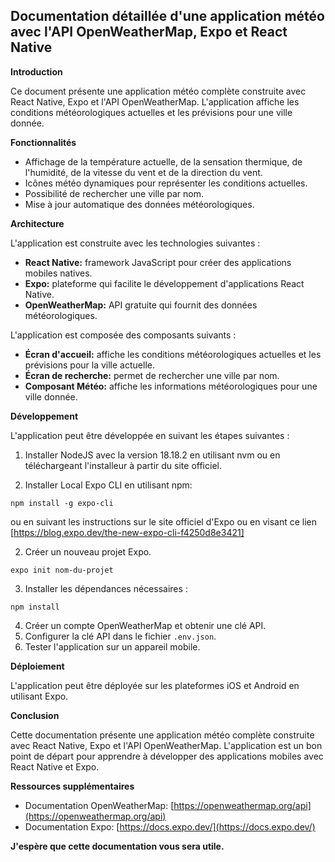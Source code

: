 ## Documentation détaillée d'une application météo avec l'API OpenWeatherMap, Expo et React Native

**Introduction**

Ce document présente une application météo complète construite avec React Native, Expo et l'API OpenWeatherMap. L'application affiche les conditions météorologiques actuelles et les prévisions pour une ville donnée.

**Fonctionnalités**

* Affichage de la température actuelle, de la sensation thermique, de l'humidité, de la vitesse du vent et de la direction du vent.
* Icônes météo dynamiques pour représenter les conditions actuelles.
* Possibilité de rechercher une ville par nom.
* Mise à jour automatique des données météorologiques.

**Architecture**

L'application est construite avec les technologies suivantes :

* **React Native:** framework JavaScript pour créer des applications mobiles natives.
* **Expo:** plateforme qui facilite le développement d'applications React Native.
* **OpenWeatherMap:** API gratuite qui fournit des données météorologiques.

L'application est composée des composants suivants :

* **Écran d'accueil:** affiche les conditions météorologiques actuelles et les prévisions pour la ville actuelle.
* **Écran de recherche:** permet de rechercher une ville par nom.
* **Composant Météo:** affiche les informations météorologiques pour une ville donnée.

**Développement**

L'application peut être développée en suivant les étapes suivantes :

1. Installer NodeJS avec la version 18.18.2 en utilisant nvm ou en téléchargeant l'installeur à partir du site officiel.

2. Installer Local Expo CLI en utilisant npm:

```
npm install -g expo-cli
```
ou en suivant les instructions sur le site officiel d'Expo ou en visant ce lien [https://blog.expo.dev/the-new-expo-cli-f4250d8e3421]


2. Créer un nouveau projet Expo.

```
expo init nom-du-projet
```

3. Installer les dépendances nécessaires :

```
npm install
```

4. Créer un compte OpenWeatherMap et obtenir une clé API.
5. Configurer la clé API dans le fichier `.env.json`.
6. Tester l'application sur un appareil mobile.

**Déploiement**

L'application peut être déployée sur les plateformes iOS et Android en utilisant Expo.

**Conclusion**

Cette documentation présente une application météo complète construite avec React Native, Expo et l'API OpenWeatherMap. L'application est un bon point de départ pour apprendre à développer des applications mobiles avec React Native et Expo.

**Ressources supplémentaires**

* Documentation OpenWeatherMap: [https://openweathermap.org/api](https://openweathermap.org/api)
* Documentation Expo: [https://docs.expo.dev/](https://docs.expo.dev/)



**J'espère que cette documentation vous sera utile.**

